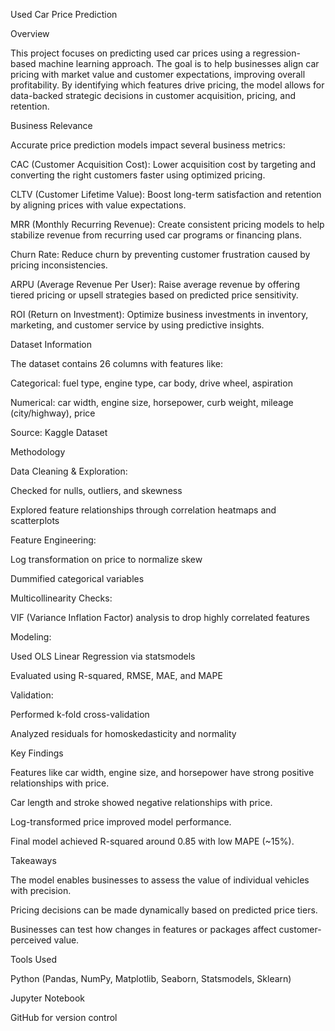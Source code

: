 Used Car Price Prediction

Overview

This project focuses on predicting used car prices using a regression-based machine learning approach. The goal is to help businesses align car pricing with market value and customer expectations, improving overall profitability. By identifying which features drive pricing, the model allows for data-backed strategic decisions in customer acquisition, pricing, and retention.

Business Relevance

Accurate price prediction models impact several business metrics:

CAC (Customer Acquisition Cost): Lower acquisition cost by targeting and converting the right customers faster using optimized pricing.

CLTV (Customer Lifetime Value): Boost long-term satisfaction and retention by aligning prices with value expectations.

MRR (Monthly Recurring Revenue): Create consistent pricing models to help stabilize revenue from recurring used car programs or financing plans.

Churn Rate: Reduce churn by preventing customer frustration caused by pricing inconsistencies.

ARPU (Average Revenue Per User): Raise average revenue by offering tiered pricing or upsell strategies based on predicted price sensitivity.

ROI (Return on Investment): Optimize business investments in inventory, marketing, and customer service by using predictive insights.

Dataset Information

The dataset contains 26 columns with features like:

Categorical: fuel type, engine type, car body, drive wheel, aspiration

Numerical: car width, engine size, horsepower, curb weight, mileage (city/highway), price

Source: Kaggle Dataset

Methodology

Data Cleaning & Exploration:

Checked for nulls, outliers, and skewness

Explored feature relationships through correlation heatmaps and scatterplots

Feature Engineering:

Log transformation on price to normalize skew

Dummified categorical variables

Multicollinearity Checks:

VIF (Variance Inflation Factor) analysis to drop highly correlated features

Modeling:

Used OLS Linear Regression via statsmodels

Evaluated using R-squared, RMSE, MAE, and MAPE

Validation:

Performed k-fold cross-validation

Analyzed residuals for homoskedasticity and normality

Key Findings

Features like car width, engine size, and horsepower have strong positive relationships with price.

Car length and stroke showed negative relationships with price.

Log-transformed price improved model performance.

Final model achieved R-squared around 0.85 with low MAPE (~15%).

Takeaways

The model enables businesses to assess the value of individual vehicles with precision.

Pricing decisions can be made dynamically based on predicted price tiers.

Businesses can test how changes in features or packages affect customer-perceived value.

Tools Used

Python (Pandas, NumPy, Matplotlib, Seaborn, Statsmodels, Sklearn)

Jupyter Notebook

GitHub for version control

